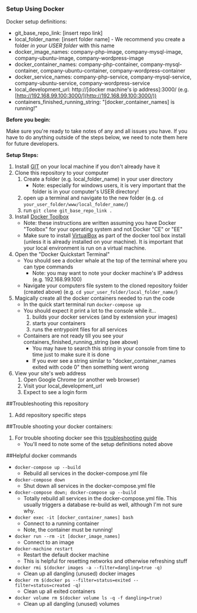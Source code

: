 ### Setup Using Docker

Docker setup definitions:

- git_base_repo_link: [insert repo link]
- local_folder_name: [insert folder name] - We recommend you create a folder *in your USER folder* with this name
- docker_image_names: company-php-image, company-mysql-image, company-ubuntu-image, company-wordpress-image
- docker_container_names: company-php-container, company-mysql-container, company-ubuntu-container, company-wordpress-container
- docker_service_names: company-php-service, company-mysql-service, company-ubuntu-service, company-wordpress-service
- local_development_url:  http://[docker machine's ip address]:3000/ (e.g. [http://192.168.99.100:3000/](http://192.168.99.100:3000/))
- containers_finished_running_string: "[docker_container_names] is running!"

**Before you begin:**

Make sure you're ready to take notes of any and all issues you have. If you have to do anything outside of the steps below, we need to note them here for future developers.

**Setup Steps:**

1. Install [GIT](https://git-scm.com/book/en/v2/Getting-Started-Installing-Git) on your local machine if you don't already have it
1. Clone this repository to your computer
    1. Create a folder (e.g. local_folder_name) in your user directory
        - Note: especially for windows users, it is very important that the folder is in your computer's USER directory!
    1. open up a terminal and navigate to the new folder (e.g. `cd your_user_folder/www/local_folder_name/`)
    1. run `git clone git_base_repo_link .`
1. Install [Docker Toolbox](https://docs.docker.com/engine/installation/)
    - Note: these instructions are written assuming you have Docker "Toolbox" for your operating system and not Docker "CE" or "EE"
    - Make sure to install [VirtualBox](https://www.virtualbox.org/wiki/Downloads) as part of the docker tool box install (unless it is already installed on your machine). It is important that your local environment is run on a virtual machine.
1. Open the "Docker Quickstart Terminal"
    - You should see a docker whale at the top of the terminal where you can type commands
        - Note: you may want to note your docker machine's IP address (e.g. 192.168.99.100)
    - Navigate your computers file system to the cloned repository folder (created above) (e.g. `cd your_user_folder/local_folder_name/`)
1. Magically create all the docker containers needed to run the code
    - In the quick start terminal run `docker-compose up`
    - You should expect it print a lot to the console while it...
        1. builds your docker services (and by extension your images)
        1. starts your containers
        1. runs the entrypoint files for all services
    - Containers are not ready till you see your containers_finished_running_string (see above)
        - You may have to search this string in your console from time to time just to make sure it is done
        - If you ever see a string similar to "docker_container_names exited with code 0" then something went wrong
1. View your site's web address
    1. Open Google Chrome (or another web browser)
    1. Visit your local_development_url
    1. Expect to see a login form

##Troubleshooting this repository

1. Add repository specific steps

##Trouble shooting your docker containers:

1. For trouble shooting docker see this [troubleshooting guide](https://github.com/bbuie/code_snipits/wiki/Docker-Trouble-Shooting)
    - You'll need to note some of the setup definitions noted above

##Helpful docker commands

- `docker-compose up --build`
    - Rebuild all services in the docker-compose.yml file
- `docker-compose down`
    - Shut down all services in the docker-compose.yml file
- `docker-compose down; docker-compose up --build`
    - Totally rebuild all services in the docker-compose.yml file. This usually triggers a database re-build as well, although I'm not sure why.
- `docker exec -it [docker_container_names] bash`
    - Connect to a running container
    - Note, the container must be running!
- `docker run --rm -it [docker_image_names]`
    - Connect to an image
- `docker-machine restart`
    - Restart the default docker machine
    - This is helpful for resetting networks and otherwise refreshing stuff
- `docker rmi $(docker images -a --filter=dangling=true -q)`
    - Clean up all dangling (unused) docker images
- `docker rm $(docker ps --filter=status=exited --filter=status=created -q)`
    - Clean up all exited containers
- `docker volume rm $(docker volume ls -q -f dangling=true)`
    - Clean up all dangling (unused) volumes